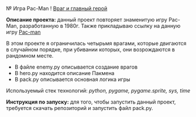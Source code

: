 № Игра Pac-Man
! [Враг и главный герой](https://w.fornun.com/fetch/d9/d9eca4567d2ee1eb98013a293cd64ab6.jpeg)

**Описание проекта:** данный проект повторяет знаменитую игру Pac-Man, разработанную в 1980г.
Также прикладываю ссылку на данную игру [Pac-man](https://www.pacman.com/en/)

В этом проекте я ограничилась четырьмя врагами, которые двигаются в случайном порядке, при убивании которых, они возрождаются в 
рандомном месте.
* В файле enemy.py описывается создание врагов
* В hero.py находится описание Пакмена
* В pack.py описывается основная логика игры

Используемый стек технологий: *python, pygame, pygame.sprite, sys, time*

**Инструкция по запуску:** для того, чтобы запустить данный проект, требуется скачать репозиторий и запустить файл pack.py.
